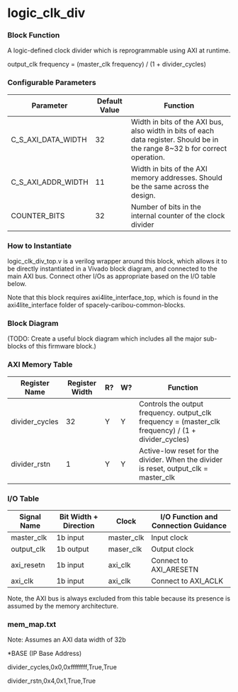 # logic_clk_div

### Block Function
A logic-defined clock divider which is reprogrammable using AXI at runtime.

output_clk frequency = (master_clk frequency) / (1 + divider_cycles)

### Configurable Parameters

| Parameter     | Default Value	          | Function  |
| ------------- | ----------------------- | ------- |
| C_S_AXI_DATA_WIDTH        | 32    | Width in bits of the AXI bus, also width in bits of each data register. Should be in the range 8~32 b for correct operation. |
| C_S_AXI_ADDR_WIDTH        | 11    | Width in bits of the AXI memory addresses. Should be the same across the design. | 
|COUNTER_BITS | 32 | Number of bits in the internal counter of the clock divider |


### How to Instantiate
logic_clk_div_top.v is a verilog wrapper around this block, which allows it to be directly instantiated in a Vivado block diagram, and connected to the main AXI bus. Connect other I/Os as appropriate based on the I/O table below.

Note that this block requires axi4lite_interface_top, which is found in the axi4lite_interface folder of spacely-caribou-common-blocks.


### Block Diagram
(TODO: Create a useful block diagram which includes all the major sub-blocks of this firmware block.)

### AXI Memory Table 

| Register Name       | Register Width            | R?   | W?   | Function                             |
| -------------       | -------------------- | ---- | ---- | ------------------------------------ |
|divider_cycles | 32 | Y | Y | Controls the output frequency. output_clk frequency = (master_clk frequency) / (1 + divider_cycles)  |
|divider_rstn | 1 | Y | Y | Active-low reset for the divider. When the divider is reset, output_clk = master_clk |



### I/O Table 

| Signal Name       | Bit Width + Direction          | Clock   | I/O Function and Connection Guidance |
| -------------     | ------------------------------ | ------- | ------------------------------------ |
|master_clk| 1b input | master_clk | Input clock |
|output_clk| 1b output | maser_clk | Output clock |
|axi_resetn| 1b input | axi_clk | Connect to AXI_ARESETN |
|axi_clk| 1b input | axi_clk | Connect to AXI_ACLK |



Note, the AXI bus is always excluded from this table because its presence is assumed by the memory architecture.

### mem_map.txt

Note: Assumes an AXI data width of 32b

*BASE (IP Base Address)

divider_cycles,0x0,0xffffffff,True,True

divider_rstn,0x4,0x1,True,True

